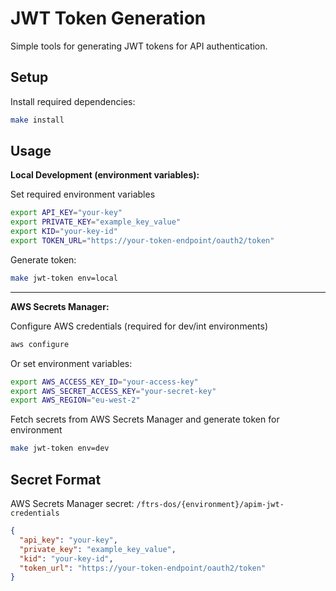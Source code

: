 # JWT Token Generation

Simple tools for generating JWT tokens for API authentication.

## Setup

Install required dependencies:

```bash
make install
```

## Usage

**Local Development (environment variables):**

Set required environment variables

```bash
export API_KEY="your-key"
export PRIVATE_KEY="example_key_value"
export KID="your-key-id"
export TOKEN_URL="https://your-token-endpoint/oauth2/token"
```

Generate token:

```bash
make jwt-token env=local
```

---

**AWS Secrets Manager:**

Configure AWS credentials (required for dev/int environments)

```bash
aws configure
```

Or set environment variables:

```bash
export AWS_ACCESS_KEY_ID="your-access-key"
export AWS_SECRET_ACCESS_KEY="your-secret-key"
export AWS_REGION="eu-west-2"
```

Fetch secrets from AWS Secrets Manager and generate token for environment

```bash
make jwt-token env=dev
```

## Secret Format

AWS Secrets Manager secret:
`/ftrs-dos/{environment}/apim-jwt-credentials`

```json
{
  "api_key": "your-key",
  "private_key": "example_key_value",
  "kid": "your-key-id",
  "token_url": "https://your-token-endpoint/oauth2/token"
}
```
